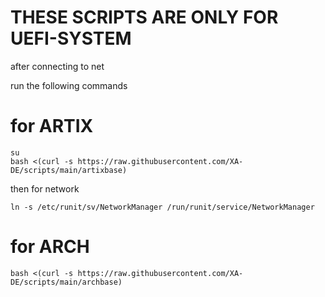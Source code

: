 # THESE SCRIPTS ARE ONLY FOR UEFI-SYSTEM 

after connecting to net

run the following commands

# for ARTIX
    su
    bash <(curl -s https://raw.githubusercontent.com/XA-DE/scripts/main/artixbase)

then for network

    ln -s /etc/runit/sv/NetworkManager /run/runit/service/NetworkManager

# for ARCH 
    bash <(curl -s https://raw.githubusercontent.com/XA-DE/scripts/main/archbase)
